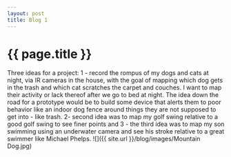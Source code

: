 ```yaml
---
layout: post
title: Blog 1
---
```


{{ page.title }}
================

<p class="meta">

Three ideas for a project: 1 - record the rompus of my dogs and cats at night, via IR cameras in the house, with the goal of mapping which dog gets in the trash and which cat scratches the carpet and couches.  I want to map their activity or lack thereof after we go to bed at night.  The idea down the road for a prototype would be to build some device that alerts them to poor behavior like an indoor dog fence around things they are not supposed to get into - like trash.  2- second idea was to map my golf swing relative to a good golf swing to see finer points and 3 - the third idea was to map my son swimming using an underwater camera and see his stroke relative to a great swimmer like Michael Phelps.
![]({{ site.url }}/blog/images/Mountain Dog.jpg)